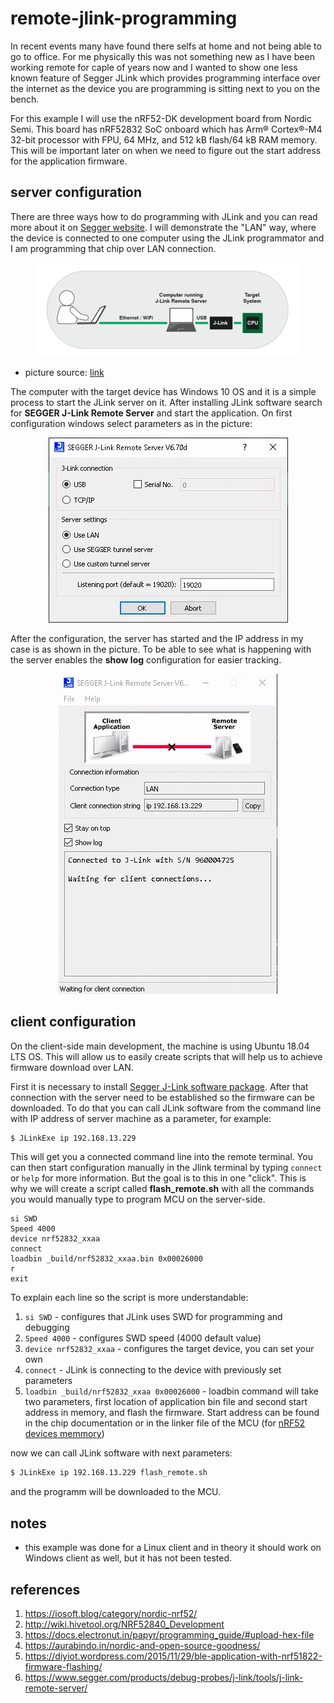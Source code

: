 # remote-jlink-programming

In recent events many have found there selfs at home and not being able to go to office. For me physically this was not something new as I have been working remote for caple of years now and I wanted to show one less known feature of Segger JLink which provides programming interface over the internet as the device you are programming is sitting next to you on the bench. 

For this example I will use the nRF52-DK development board from Nordic Semi. This board has nRF52832 SoC onboard which has Arm® Cortex®-M4 32-bit processor with FPU, 64 MHz, and 512 kB flash/64 kB RAM memory. This will be important later on when we need to figure out the start address for the application firmware. 

## server configuration
There are three ways how to do programming with JLink and you can read more about it on [Segger website](https://www.segger.com/products/debug-probes/j-link/tools/j-link-remote-server/). I will demonstrate the "LAN" way, where the device is connected to one computer using the JLink programmator and I am programming that chip over LAN connection. 

<p align="center">
  <img src="pics/jlink_server_4.png">
</p>

 * picture source: [link](https://www.segger.com/products/debug-probes/j-link/tools/j-link-remote-server/)

The computer with the target device has Windows 10 OS and it is a simple process to start the JLink server on it. After installing JLink software search for **SEGGER J-Link Remote Server** and start the application. On first configuration windows select parameters as in the picture:  

<p align="center">
  <img src="pics/jlink_server_1.png">
</p>

After the configuration, the server has started and the IP address in my case is as shown in the picture. To be able to see what is happening with the server enables the **show log** configuration for easier tracking.  

<p align="center">
  <img src="pics/jlink_server_2.png">
</p>

## client configuration
On the client-side main development, the machine is using Ubuntu 18.04 LTS OS. This will allow us to easily create scripts that will help us to achieve firmware download over LAN.

First it is necessary to install [Segger J-Link software package](https://www.segger.com/downloads/jlink/). After that connection with the server need to be established so the firmware can be downloaded. To do that you can call JLink software from the command line with IP address of server machine as a parameter, for example:
```bash
$ JLinkExe ip 192.168.13.229
```
This will get you a connected command line into the remote terminal. You can then start configuration manually in the Jlink terminal by typing `connect` or `help` for more information. But the goal is to this in one "click".
This is why we will create a script called **flash_remote.sh** with all the commands you would manually type to program MCU on the server-side. 

```
si SWD
Speed 4000
device nrf52832_xxaa
connect
loadbin _build/nrf52832_xxaa.bin 0x00026000
r
exit
```
To explain each line so the script is more understandable:
1. `si SWD` - configures that JLink uses SWD for programming and debugging
2. `Speed 4000` - configures SWD speed (4000 default value)
3. `device nrf52832_xxaa` - configures the target device, you can set your own
4. `connect` - JLink is connecting to the device with previously set parameters
5. `loadbin _build/nrf52832_xxaa 0x00026000` - loadbin command will take two parameters, first location of application bin file and second start address in memory, and flash the firmware. Start address can be found in the chip documentation or in the linker file of the MCU (for [nRF52 devices memmory](https://learn.adafruit.com/bluefruit-nrf52-feather-learning-guide/hathach-memory-map)) 

now we can call JLink software with next parameters:
```bash
$ JLinkExe ip 192.168.13.229 flash_remote.sh
```
and the programm will be downloaded to the MCU.

## notes
* this example was done for a Linux client and in theory it should work on Windows client as well, but it has not been tested. 

## references
1. https://iosoft.blog/category/nordic-nrf52/
2. http://wiki.hivetool.org/NRF52840_Development
3. https://docs.electronut.in/papyr/programming_guide/#upload-hex-file
4. https://aurabindo.in/nordic-and-open-source-goodness/
5. https://diyiot.wordpress.com/2015/11/29/ble-application-with-nrf51822-firmware-flashing/
6. https://www.segger.com/products/debug-probes/j-link/tools/j-link-remote-server/
